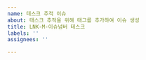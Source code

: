 ```yaml
---
name: 테스크 추적 이슈
about: 태스크 추적을 위해 태그를 추가하여 이슈 생성
title: LNK-M-이슈넘버 테스크
labels: ''
assignees: ''

---
```



